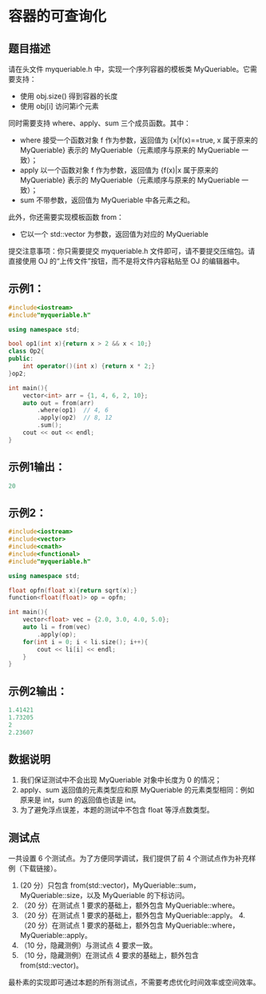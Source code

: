 # 容器的可查询化
## 题目描述

请在头文件 myqueriable.h 中，实现一个序列容器的模板类 MyQueriable。它需要支持：

- 使用 obj.size() 得到容器的长度
- 使用 obj[i] 访问第i个元素

同时需要支持 where、apply、sum 三个成员函数。其中：

- where 接受一个函数对象 f 作为参数，返回值为 {x|f(x)==true, x 属于原来的 MyQueriable} 表示的 MyQueriable（元素顺序与原来的 MyQueriable 一致）；
- apply 以一个函数对象 f 作为参数，返回值为 {f(x)|x 属于原来的 MyQueriable} 表示的 MyQueriable（元素顺序与原来的 MyQueriable 一致）；
- sum 不带参数，返回值为 MyQueriable 中各元素之和。

此外，你还需要实现模板函数 from：

- 它以一个 std::vector 为参数，返回值为对应的 MyQueriable

提交注意事项：你只需要提交 myqueriable.h 文件即可，请不要提交压缩包。请直接使用 OJ 的“上传文件”按钮，而不是将文件内容粘贴至 OJ 的编辑器中。

## 示例1：
```c++
#include<iostream>
#include"myqueriable.h"

using namespace std;

bool op1(int x){return x > 2 && x < 10;}
class Op2{
public:
    int operator()(int x) {return x * 2;}
}op2;

int main(){
    vector<int> arr = {1, 4, 6, 2, 10};
    auto out = from(arr)
        .where(op1)  // 4, 6
        .apply(op2)  // 8, 12
        .sum();
    cout << out << endl;
}
```
## 示例1输出：
```c++
20
```
## 示例2：
```c++
#include<iostream>
#include<vector>
#include<cmath>
#include<functional>
#include"myqueriable.h"

using namespace std;

float opfn(float x){return sqrt(x);}
function<float(float)> op = opfn;

int main(){
    vector<float> vec = {2.0, 3.0, 4.0, 5.0};
    auto li = from(vec)
        .apply(op);
    for(int i = 0; i < li.size(); i++){
        cout << li[i] << endl;
    }
}
```
## 示例2输出：
```c++
1.41421
1.73205
2
2.23607
```
## 数据说明

1. 我们保证测试中不会出现 MyQueriable 对象中长度为 0 的情况；
2. apply、sum 返回值的元素类型应和原 MyQueriable 的元素类型相同：例如原来是 int，sum 的返回值也该是 int。
3. 为了避免浮点误差，本题的测试中不包含 float 等浮点数类型。

## 测试点

一共设置 6 个测试点。为了方便同学调试，我们提供了前 4 个测试点作为补充样例（下载链接）。


1. (20 分）只包含 from(std::vector<int>)，MyQueriable::sum，MyQueriable::size，以及 MyQueriable 的下标访问。
1. （20 分）在测试点 1 要求的基础上，额外包含 MyQueriable::where。
2. （20 分）在测试点 1 要求的基础上，额外包含 MyQueriable::apply。
4.（20 分）在测试点 1 要求的基础上，额外包含 MyQueriable::where，MyQueriable::apply。
5. （10 分，隐藏测例）与测试点 4 要求一致。
6. （10 分，隐藏测例）在测试点 4 要求的基础上，额外包含 from(std::vector<long long>)。

最朴素的实现即可通过本题的所有测试点，不需要考虑优化时间效率或空间效率。
